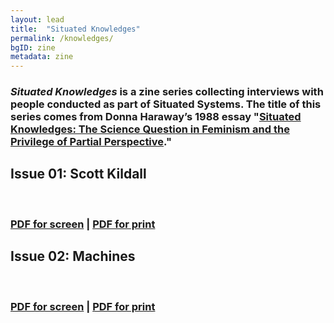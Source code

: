 ```yaml
---
layout: lead
title:  "Situated Knowledges"
permalink: /knowledges/
bgID: zine
metadata: zine
---
```

### *Situated Knowledges* is a zine series collecting interviews with people conducted as part of Situated Systems. The title of this series comes from Donna Haraway’s 1988 essay "[Situated Knowledges: The Science Question in Feminism and the Privilege of Partial Perspective](https://www.dropbox.com/s/nqshmza7kd76xdx/Haraway1988.pdf?dl=0)."

<div class="zine row" markdown="1">

## Issue 01: Scott Kildall

<br>

### [PDF for screen](01/situatedsystems_zine01_screen.pdf) | [PDF for print](01/situatedsystems_zine01_diy.pdf)

</div>

<div class="zine row" markdown="1">

## Issue 02: Machines

<br>

### [PDF for screen](02/situatedsystems_zine02_screen.pdf) | [PDF for print](02/situatedsystems_zine02_diy.pdf)

</div>
